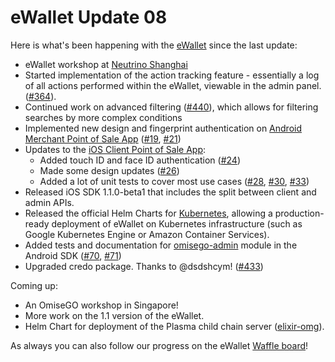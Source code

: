 # eWallet Update 08

Here is what's been happening with the [eWallet](https://github.com/omisego/ewallet) since the last update:

* eWallet workshop at [Neutrino Shanghai](https://www.neutrino-space.com/shanghai)
* Started implementation of the action tracking feature - essentially a log of all actions performed within the eWallet, viewable in the admin panel. \([\#364](https://github.com/omisego/ewallet/issues/364)\).
* Continued work on advanced filtering \([\#440](https://github.com/omisego/ewallet/pull/440)\), which allows for filtering searches by more complex conditions
* Implemented new design and fingerprint authentication on [Android Merchant Point of Sale App](https://github.com/omisego/pos-merchant-android) \([\#19](https://github.com/omisego/pos-merchant-android/pull/19), [\#21](https://github.com/omisego/pos-merchant-android/pull/21)\)
* Updates to the [iOS Client Point of Sale App](https://github.com/omisego/pos-client-ios):
  * Added touch ID and face ID authentication \([\#24](https://github.com/omisego/pos-client-ios/pull/24)\)
  * Made some design updates \([\#26](https://github.com/omisego/pos-client-ios/pull/26)\)
  * Added a lot of unit tests to cover most use cases \([\#28](https://github.com/omisego/pos-client-ios/pull/28), [\#30](https://github.com/omisego/pos-client-ios/pull/30), [\#33](https://github.com/omisego/pos-client-ios/pull/33)\)
* Released iOS SDK 1.1.0-beta1 that includes the split between client and admin APIs.
* Released the official Helm Charts for [Kubernetes](https://kubernetes.io/), allowing a production-ready deployment of eWallet on Kubernetes infrastructure \(such as Google Kubernetes Engine or Amazon Container Services\).
* Added tests and documentation for [omisego-admin](https://github.com/omisego/android-sdk/tree/69-add-documentation-omisego-admin/omisego-admin) module in the Android SDK \([\#70](https://github.com/omisego/android-sdk/pull/70), [\#71](https://github.com/omisego/android-sdk/pull/71)\)
* Upgraded credo package. Thanks to @dsdshcym! \([\#433](https://github.com/omisego/ewallet/pull/433)\)

Coming up:

* An OmiseGO workshop in Singapore!
* More work on the 1.1 version of the eWallet.
* Helm Chart for deployment of the Plasma child chain server \([elixir-omg](https://github.com/omisego/elixir-omg)\).

As always you can also follow our progress on the eWallet [Waffle board](https://waffle.io/omisego/ewallet)!

